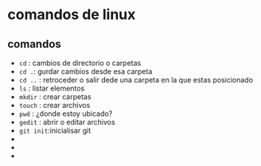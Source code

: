 # comandos de linux
  
## comandos
- `cd` : cambios de directorio o carpetas
- `cd .`: gurdar cambios desde esa carpeta 
- `cd ..` : retroceder o salir dede una carpeta en la que estas posicionado
- `ls` : listar elementos
- `mkdir` :  crear carpetas
- `touch` : crear archivos 
- `pwd` : ¿donde estoy ubicado? 
- `gedit` : abrir o editar archivos 
- `git init`:inicialisar git
-
-
-
